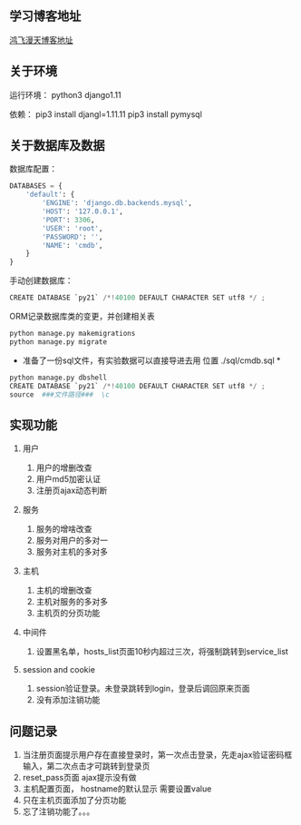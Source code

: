 
## 学习博客地址

[鸿飞漫天博客地址](https://www.cnblogs.com/wangph)

## 关于环境
运行环境：
python3
django1.11

依赖：
pip3 install djangl=1.11.11
pip3 install pymysql

## 关于数据库及数据
数据库配置：

```python
DATABASES = {
    'default': {
        'ENGINE': 'django.db.backends.mysql',
        'HOST': '127.0.0.1',
        'PORT': 3306,
        'USER': 'root',
        'PASSWORD': '',
        'NAME': 'cmdb',
    }
}
```

手动创建数据库：
```python
CREATE DATABASE `py21` /*!40100 DEFAULT CHARACTER SET utf8 */ ;
```

ORM记录数据库类的变更，并创建相关表
```python
python manage.py makemigrations
python manage.py migrate
```
* 准备了一份sql文件，有实验数据可以直接导进去用 位置  ./sql/cmdb.sql  *
```python
python manage.py dbshell
CREATE DATABASE `py21` /*!40100 DEFAULT CHARACTER SET utf8 */ ;
source  ###文件路径###  \c
```


## 实现功能
1. 用户
    1. 用户的增删改查
    2. 用户md5加密认证
    3. 注册页ajax动态判断
2. 服务
    1. 服务的增啥改查
    2. 服务对用户的多对一
    3. 服务对主机的多对多
3. 主机
    1. 主机的增删改查
    2. 主机对服务的多对多
    3. 主机页的分页功能

4. 中间件
    1. 设置黑名单，hosts_list页面10秒内超过三次，将强制跳转到service_list

5. session and cookie
    1. session验证登录。未登录跳转到login，登录后调回原来页面
    2. 没有添加注销功能






## 问题记录
1. 当注册页面提示用户存在直接登录时，第一次点击登录，先走ajax验证密码框输入，第二次点击才可跳转到登录页
2. reset_pass页面 ajax提示没有做
3. 主机配置页面， hostname的默认显示 需要设置value
4. 只在主机页面添加了分页功能
5. 忘了注销功能了。。。



